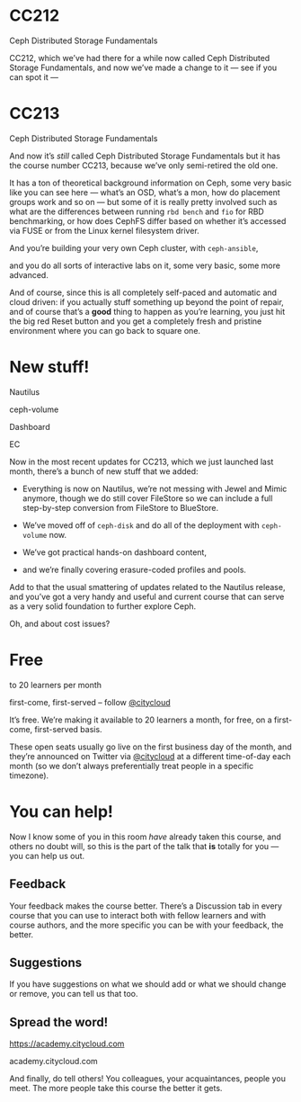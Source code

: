 # CC212

Ceph Distributed Storage Fundamentals

<!-- Note --> 
CC212, which we’ve had there for a while now 
called Ceph Distributed Storage Fundamentals, and now we’ve made a
change to it — see if you can spot it —


# CC213

Ceph Distributed Storage Fundamentals

<!-- Note --> 
And now it’s *still* called Ceph Distributed Storage Fundamentals but
it has the course number CC213, because we’ve only semi-retired the
old one.


<!-- .slide: data-background-video="videos/units.webm" data-background-size="contain" -->

<!-- Note --> 
It has a ton of theoretical background information on Ceph, some very
basic like you can see here — what’s an OSD, what’s a mon, how do
placement groups work and so on — but some of it is really pretty
involved such as what are the differences between running `rbd bench`
and `fio` for RBD benchmarking, or how does CephFS differ based on
whether it’s accessed via FUSE or from the Linux kernel filesystem
driver.


<!-- .slide: data-background-video="videos/start-playbook.webm" data-background-size="contain" -->

<!-- Note --> 
And you’re building your very own Ceph cluster, with `ceph-ansible`,


<!-- .slide: data-background-video="videos/end-of-playbook.webm" data-background-size="contain" -->

<!-- Note --> 
and you do all sorts of interactive labs on it, some very basic, some
more advanced.


<!-- .slide: data-background-video="videos/pool-create.webm" data-background-size="contain" -->

<!-- Note --> 
And of course, since this is all completely self-paced and automatic
and cloud driven: if you actually stuff something up beyond the point
of repair, and of course that’s a **good** thing to happen as you’re
learning, you just hit the big red Reset button and you get a
completely fresh and pristine environment where you can go back to
square one.


<!-- .slide: data-timing="50" -->
# New stuff!

Nautilus   <!-- .element class="fragment" -->

ceph-volume   <!-- .element class="fragment" -->

Dashboard   <!-- .element class="fragment" -->

EC   <!-- .element class="fragment" -->

<!-- Note --> 
Now in the most recent updates for CC213, which we just launched last
month, there’s a bunch of new stuff that we added:

* Everything is now on Nautilus, we’re not messing with Jewel and
  Mimic anymore, though we do still cover FileStore so we can include
  a full step-by-step conversion from FileStore to BlueStore.
  
* We’ve moved off of `ceph-disk` and do all of the deployment with
  `ceph-volume` now.

* We’ve got practical hands-on dashboard content,

* and we’re finally covering erasure-coded profiles and pools.

Add to that the usual smattering of updates related to the Nautilus
release, and you’ve got a very handy and useful and current course
that can serve as a very solid foundation to further explore Ceph.


<!-- .slide: data-background-image="images/cost.svg" data-background-size="contain" data-timing="5" -->

<!-- Note --> 
Oh, and about cost issues?


# Free

to 20 learners per month

first-come, first-served – follow
[@citycloud](https://twitter.com/citycloud) 

<!-- Note --> 
It’s free. We’re making it available to 20 learners a month, for free,
on a first-come, first-served basis.

These open seats usually go live on the first business day of the
month, and they’re announced on Twitter via
[@citycloud](https://twitter.com/citycloud) at a different time-of-day
each month (so we don’t always preferentially treat people in a
specific timezone).


# You can help!

<!-- Note --> 
Now I know some of you in this room *have* already taken this course,
and others no doubt will, so this is the part of the talk that **is**
totally for you — you can help us out.


## Feedback

<!-- Note --> 
Your feedback makes the course better. There’s a Discussion tab in
every course that you can use to interact both with fellow learners
and with course authors, and the more specific you can be with your
feedback, the better.


## Suggestions

<!-- Note --> 
If you have suggestions on what we should add or what we should change
or remove, you can tell us that too.


## Spread the word!

<https://academy.citycloud.com> <!-- .element: class="qrcode" -->

academy.citycloud.com

<!-- Note --> 
And finally, do tell others! You colleagues, your acquaintances,
people you meet. The more people take this course the better it gets.
